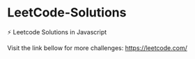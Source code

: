 # LeetCode-Solutions
⚡ Leetcode Solutions in Javascript

Visit the link bellow for more challenges:
https://leetcode.com/
